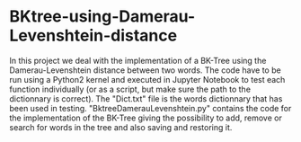 # BKtree-using-Damerau-Levenshtein-distance

In this project we deal with the implementation of a BK-Tree using the Damerau-Levenshtein distance between two words.
The code have to be run using a Python2 kernel and executed in Jupyter Notebook to test each function individually (or as a script, but make sure the path to the dictionnary is correct).
The "Dict.txt" file is the words dictionnary that has been used in testing.
"BktreeDamerauLevenshtein.py" contains the code for the implementation of the BK-Tree giving the possibility to add, remove or search for words in the tree and also saving and restoring it.
